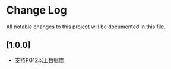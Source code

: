 # Change Log

All notable changes to this project will be documented in this file.

## [1.0.0]

* 支持PG12以上数据库

